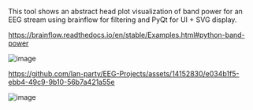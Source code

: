 This tool shows an abstract head plot visualization of band power for an EEG stream using brainflow for filtering and PyQt for UI + SVG display.

https://brainflow.readthedocs.io/en/stable/Examples.html#python-band-power

![image](https://github.com/lan-party/EEG-Projects/assets/14152830/8458b8e4-2f74-4717-9d60-8ef25e105da0)



https://github.com/lan-party/EEG-Projects/assets/14152830/e034b1f5-ebb4-49c9-9b10-56b7a421a55e



![image](https://github.com/lan-party/EEG-Projects/assets/14152830/58d1417d-e477-411d-b474-cfbcf67364b5)
